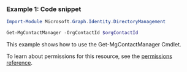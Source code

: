 ### Example 1: Code snippet

```powershellImport-Module Microsoft.Graph.Identity.DirectoryManagement

Get-MgContactManager -OrgContactId $orgContactId
```
This example shows how to use the Get-MgContactManager Cmdlet.
To learn about permissions for this resource, see the [permissions reference](/graph/permissions-reference).

